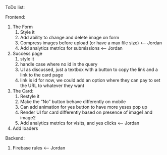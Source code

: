 ToDo list:

Frontend:
1. The Form
    1. Style it
    2. Add ability to change and delete image on form
    3. Compress images before upload (or have a max file size) <-- Jordan
    4. Add analytics metrics for submissions <-- Jordan
2. Success page
    1. style it
    2. handle case where no id in the query
    3. UI as discussed, just a textbox with a button to copy the link and a link to the card page
    4. link is id for now, we could add an option where they can pay to set the URL to whatever they want
3. The Card:
    1. Restyle it
    2. Make the “No” button behave differently on mobile
    3. Can add animation for yes button to have more yeses pop up
    4. Render UI for card differently based on presence of image1 and image2
    5. Add analytics metrics for visits, and yes clicks <-- Jordan
4. Add loaders

Backend:
1. Firebase rules <-- Jordan